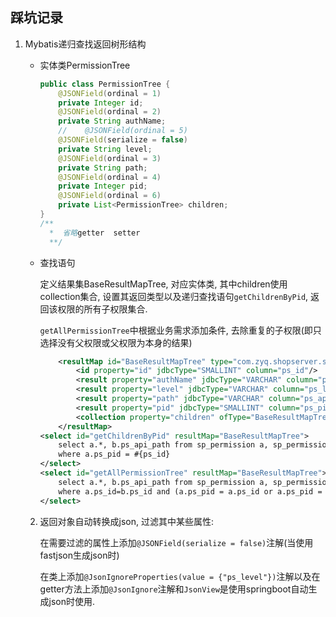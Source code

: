 ## 踩坑记录

1. Mybatis递归查找返回树形结构

   * 实体类PermissionTree

     ```java
     public class PermissionTree {
         @JSONField(ordinal = 1)
         private Integer id;
         @JSONField(ordinal = 2)
         private String authName;
         //    @JSONField(ordinal = 5)
         @JSONField(serialize = false)
         private String level;
         @JSONField(ordinal = 3)
         private String path;
         @JSONField(ordinal = 4)
         private Integer pid;
         @JSONField(ordinal = 6)
         private List<PermissionTree> children;
     }
     /**
       *  省略getter  setter
       **/
     ```

   * 查找语句

     定义结果集BaseResultMapTree, 对应实体类, 其中children使用collection集合, 设置其返回类型以及递归查找语句`getChildrenByPid`, 返回该权限的所有子权限集合. 

     `getAllPermissionTree`中根据业务需求添加条件, 去除重复的子权限(即只选择没有父权限或父权限为本身的结果)

     ```xml
         <resultMap id="BaseResultMapTree" type="com.zyq.shopserver.system.entity.PermissionTree">
             <id property="id" jdbcType="SMALLINT" column="ps_id"/>
             <result property="authName" jdbcType="VARCHAR" column="ps_name"/>
             <result property="level" jdbcType="VARCHAR" column="ps_level"/>
             <result property="path" jdbcType="VARCHAR" column="ps_api_path"/>
             <result property="pid" jdbcType="SMALLINT" column="ps_pid"/>
             <collection property="children" ofType="BaseResultMapTree" column="ps_id" select="getChildrenByPid" javaType="java.util.ArrayList"></collection>
         </resultMap>
     <select id="getChildrenByPid" resultMap="BaseResultMapTree">
         select a.*, b.ps_api_path from sp_permission a, sp_permission_api b 
         where a.ps_pid = #{ps_id}
     </select>
     <select id="getAllPermissionTree" resultMap="BaseResultMapTree">
         select a.*, b.ps_api_path from sp_permission a, sp_permission_api b 
         where a.ps_id=b.ps_id and (a.ps_pid = a.ps_id or a.ps_pid = 0)
     </select>
     ```

   2. 返回对象自动转换成json, 过滤其中某些属性:

      在需要过滤的属性上添加`@JSONField(serialize = false)`注解(当使用fastjson生成json时)

      在类上添加`@JsonIgnoreProperties(value = {"ps_level"})`注解以及在getter方法上添加`@JsonIgnore`注解和`JsonView`是使用springboot自动生成json时使用.

   